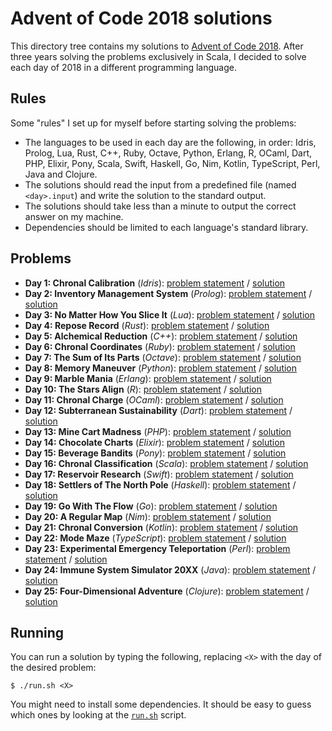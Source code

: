 # Advent of Code 2018 solutions

This directory tree contains my solutions to [Advent of Code
2018][advent-of-code-2018]. After three years solving the problems exclusively
in Scala, I decided to solve each day of 2018 in a different programming
language.

## Rules

Some "rules" I set up for myself before starting solving the problems:

- The languages to be used in each day are the following, in order: Idris,
  Prolog, Lua, Rust, C++, Ruby, Octave, Python, Erlang, R, OCaml, Dart, PHP,
  Elixir, Pony, Scala, Swift, Haskell, Go, Nim, Kotlin, TypeScript, Perl, Java
  and Clojure.
- The solutions should read the input from a predefined file (named
  `<day>.input`) and write the solution to the standard output.
- The solutions should take less than a minute to output the correct answer on
  my machine.
- Dependencies should be limited to each language's standard library.

## Problems

- **Day 1: Chronal Calibration** (*Idris*): [problem statement](https://adventofcode.com/2018/day/1) / [solution](https://github.com/jcazevedo/advent-of-code-solutions/tree/master/2018/day01-idris/day01.idr)
- **Day 2: Inventory Management System** (*Prolog*): [problem statement](https://adventofcode.com/2018/day/2) / [solution](https://github.com/jcazevedo/advent-of-code-solutions/tree/master/2018/day02-prolog/day02.pl)
- **Day 3: No Matter How You Slice It** (*Lua*): [problem statement](https://adventofcode.com/2018/day/3) / [solution](https://github.com/jcazevedo/advent-of-code-solutions/tree/master/2018/day03-lua/day03.lua)
- **Day 4: Repose Record** (*Rust*): [problem statement](https://adventofcode.com/2018/day/4) / [solution](https://github.com/jcazevedo/advent-of-code-solutions/tree/master/2018/day04-rust/day04.rs)
- **Day 5: Alchemical Reduction** (*C++*): [problem statement](https://adventofcode.com/2018/day/5) / [solution](https://github.com/jcazevedo/advent-of-code-solutions/tree/master/2018/day05-c++/day05.cpp)
- **Day 6: Chronal Coordinates** (*Ruby*): [problem statement](https://adventofcode.com/2018/day/6) / [solution](https://github.com/jcazevedo/advent-of-code-solutions/tree/master/2018/day06-ruby/day06.rb)
- **Day 7: The Sum of Its Parts** (*Octave*): [problem statement](https://adventofcode.com/2018/day/7) / [solution](https://github.com/jcazevedo/advent-of-code-solutions/tree/master/2018/day07-octave/day07.m)
- **Day 8: Memory Maneuver** (*Python*): [problem statement](https://adventofcode.com/2018/day/8) / [solution](https://github.com/jcazevedo/advent-of-code-solutions/tree/master/2018/day08-python/day08.py)
- **Day 9: Marble Mania** (*Erlang*): [problem statement](https://adventofcode.com/2018/day/9) / [solution](https://github.com/jcazevedo/advent-of-code-solutions/tree/master/2018/day09-erlang/day09.erl)
- **Day 10: The Stars Align** (*R*): [problem statement](https://adventofcode.com/2018/day/10) / [solution](https://github.com/jcazevedo/advent-of-code-solutions/tree/master/2018/day10-r/day10.R)
- **Day 11: Chronal Charge** (*OCaml*): [problem statement](https://adventofcode.com/2018/day/11) / [solution](https://github.com/jcazevedo/advent-of-code-solutions/tree/master/2018/day11-ocaml/day11.ml)
- **Day 12: Subterranean Sustainability** (*Dart*): [problem statement](https://adventofcode.com/2018/day/12) / [solution](https://github.com/jcazevedo/advent-of-code-solutions/tree/master/2018/day12-dart/day12.dart)
- **Day 13: Mine Cart Madness** (*PHP*): [problem statement](https://adventofcode.com/2018/day/13) / [solution](https://github.com/jcazevedo/advent-of-code-solutions/tree/master/2018/day13-php/day13.php)
- **Day 14: Chocolate Charts** (*Elixir*): [problem statement](https://adventofcode.com/2018/day/14) / [solution](https://github.com/jcazevedo/advent-of-code-solutions/tree/master/2018/day14-elixir/day14.exs)
- **Day 15: Beverage Bandits** (*Pony*): [problem statement](https://adventofcode.com/2018/day/15) / [solution](https://github.com/jcazevedo/advent-of-code-solutions/tree/master/2018/day15-pony/day15.pony)
- **Day 16: Chronal Classification** (*Scala*): [problem statement](https://adventofcode.com/2018/day/16) / [solution](https://github.com/jcazevedo/advent-of-code-solutions/tree/master/2018/day16-scala/day16.scala)
- **Day 17: Reservoir Research** (*Swift*): [problem statement](https://adventofcode.com/2018/day/17) / [solution](https://github.com/jcazevedo/advent-of-code-solutions/tree/master/2018/day17-swift/day17.swift)
- **Day 18: Settlers of The North Pole** (*Haskell*): [problem statement](https://adventofcode.com/2018/day/18) / [solution](https://github.com/jcazevedo/advent-of-code-solutions/tree/master/2018/day18-haskell/day18.hs)
- **Day 19: Go With The Flow** (*Go*): [problem statement](https://adventofcode.com/2018/day/19) / [solution](https://github.com/jcazevedo/advent-of-code-solutions/tree/master/2018/day19-go/day19.go)
- **Day 20: A Regular Map** (*Nim*): [problem statement](https://adventofcode.com/2018/day/20) / [solution](https://github.com/jcazevedo/advent-of-code-solutions/tree/master/2018/day20-nim/day20.nim)
- **Day 21: Chronal Conversion** (*Kotlin*): [problem statement](https://adventofcode.com/2018/day/21) / [solution](https://github.com/jcazevedo/advent-of-code-solutions/tree/master/2018/day21-kotlin/day21.kt)
- **Day 22: Mode Maze** (*TypeScript*): [problem statement](https://adventofcode.com/2018/day/22) / [solution](https://github.com/jcazevedo/advent-of-code-solutions/tree/master/2018/day22-typescript/day22.ts)
- **Day 23: Experimental Emergency Teleportation** (*Perl*): [problem statement](https://adventofcode.com/2018/day/23) / [solution](https://github.com/jcazevedo/advent-of-code-solutions/tree/master/2018/day23-perl/day23.pl)
- **Day 24: Immune System Simulator 20XX** (*Java*): [problem statement](https://adventofcode.com/2018/day/24) / [solution](https://github.com/jcazevedo/advent-of-code-solutions/tree/master/2018/day24-java/day24.java)
- **Day 25: Four-Dimensional Adventure** (*Clojure*): [problem statement](https://adventofcode.com/2018/day/25) / [solution](https://github.com/jcazevedo/advent-of-code-solutions/tree/master/2018/day25-clojure/day25.clj)

## Running

You can run a solution by typing the following, replacing `<X>` with the day of
the desired problem:

```
$ ./run.sh <X>
```

You might need to install some dependencies. It should be easy to guess which
ones by looking at the
[`run.sh`](https://github.com/jcazevedo/advent-of-code-2018/blob/master/run.sh)
script.

[advent-of-code-2018]: https://adventofcode.com/2018
